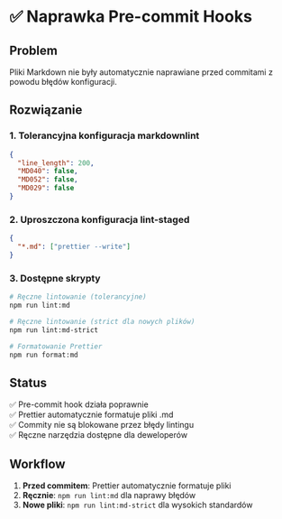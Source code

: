 # ✅ Naprawka Pre-commit Hooks

## Problem

Pliki Markdown nie były automatycznie naprawiane przed commitami z powodu błędów konfiguracji.

## Rozwiązanie

### 1. Tolerancyjna konfiguracja markdownlint

```json
{
  "line_length": 200,
  "MD040": false,
  "MD052": false,
  "MD029": false
}
```

### 2. Uproszczona konfiguracja lint-staged

```json
{
  "*.md": ["prettier --write"]
}
```

### 3. Dostępne skrypty

```bash
# Ręczne lintowanie (tolerancyjne)
npm run lint:md

# Ręczne lintowanie (strict dla nowych plików)
npm run lint:md-strict

# Formatowanie Prettier
npm run format:md
```

## Status

✅ Pre-commit hook działa poprawnie  
✅ Prettier automatycznie formatuje pliki .md  
✅ Commity nie są blokowane przez błędy lintingu  
✅ Ręczne narzędzia dostępne dla deweloperów

## Workflow

1. **Przed commitem**: Prettier automatycznie formatuje pliki
2. **Ręcznie**: `npm run lint:md` dla naprawy błędów
3. **Nowe pliki**: `npm run lint:md-strict` dla wysokich standardów
